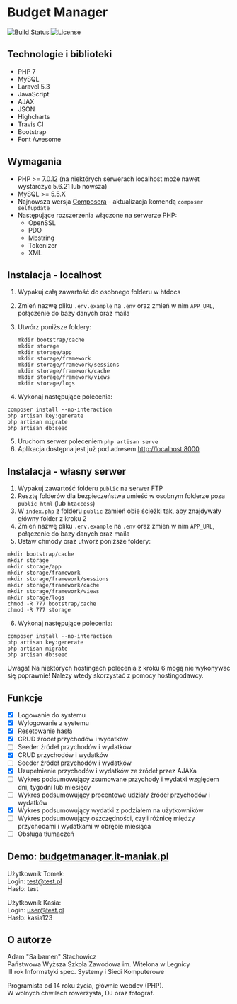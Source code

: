 # Budget Manager

[![Build Status](https://travis-ci.com/Saibamen/Budget-Manager.svg?token=aGxL6XsgiKL8Ss4SGZve&branch=master)](https://travis-ci.com/Saibamen/Budget-Manager)
[![License](https://poser.pugx.org/laravel/framework/license.svg)](https://packagist.org/packages/laravel/framework)

## Technologie i biblioteki

- PHP 7
- MySQL
- Laravel 5.3
- JavaScript
- AJAX
- JSON
- Highcharts
- Travis CI
- Bootstrap
- Font Awesome

## Wymagania

- PHP >= 7.0.12 (na niektórych serwerach localhost może nawet wystarczyć 5.6.21 lub nowsza)
- MySQL >= 5.5.X
- Najnowsza wersja [Composera](https://getcomposer.org/) - aktualizacja komendą `composer selfupdate`
- Następujące rozszerzenia włączone na serwerze PHP:
  - OpenSSL
  - PDO
  - Mbstring
  - Tokenizer
  - XML

## Instalacja - localhost

1. Wypakuj całą zawartość do osobnego folderu w htdocs
2. Zmień nazwę pliku `.env.example` na `.env` oraz zmień w nim `APP_URL`, połączenie do bazy danych oraz maila
3. Utwórz poniższe foldery:

   ```
   mkdir bootstrap/cache
   mkdir storage
   mkdir storage/app
   mkdir storage/framework
   mkdir storage/framework/sessions
   mkdir storage/framework/cache
   mkdir storage/framework/views
   mkdir storage/logs
   ```
4. Wykonaj następujące polecenia:

  ```
  composer install --no-interaction
  php artisan key:generate
  php artisan migrate
  php artisan db:seed
  ```
5. Uruchom serwer poleceniem `php artisan serve`
6. Aplikacja dostępna jest już pod adresem [http://localhost:8000](http://localhost:8000)

## Instalacja - własny serwer

1. Wypakuj zawartość folderu `public` na serwer FTP
2. Resztę folderów dla bezpieczeństwa umieść w osobnym folderze poza `public_html` (lub `htaccess`)
3. W `index.php` z folderu `public` zamień obie ścieżki tak, aby znajdywały główny folder z kroku 2
4. Zmień nazwę pliku `.env.example` na `.env` oraz zmień w nim `APP_URL`, połączenie do bazy danych oraz maila
5. Ustaw chmody oraz utwórz poniższe foldery:

  ```
  mkdir bootstrap/cache
  mkdir storage
  mkdir storage/app
  mkdir storage/framework
  mkdir storage/framework/sessions
  mkdir storage/framework/cache
  mkdir storage/framework/views
  mkdir storage/logs
  chmod -R 777 bootstrap/cache
  chmod -R 777 storage
  ```
6. Wykonaj następujące polecenia:

  ```
  composer install --no-interaction
  php artisan key:generate
  php artisan migrate
  php artisan db:seed
  ```
Uwaga! Na niektórych hostingach polecenia z kroku 6 mogą nie wykonywać się poprawnie! Należy wtedy skorzystać z pomocy hostingodawcy.

## Funkcje

- [x] Logowanie do systemu
- [x] Wylogowanie z systemu
- [x] Resetowanie hasła
- [x] CRUD źródeł przychodów i wydatków
- [ ] Seeder źródeł przychodów i wydatków
- [x] CRUD przychodów i wydatków
- [ ] Seeder źródeł przychodów i wydatków
- [x] Uzupełnienie przychodów i wydatków ze źródeł przez AJAXa
- [ ] Wykres podsumowujący zsumowane przychody i wydatki względem dni, tygodni lub miesięcy
- [ ] Wykres podsumowujący procentowe udziały źródeł przychodów i wydatków
- [x] Wykres podsumowujący wydatki z podziałem na użytkowników
- [ ] Wykres podsumowujący oszczędności, czyli różnicę między przychodami i wydatkami w obrębie miesiąca
- [ ] Obsługa tłumaczeń

## Demo: [budgetmanager.it-maniak.pl](http://budgetmanager.it-maniak.pl/)

Użytkownik Tomek:<br />
   Login: test@test.pl<br />
   Hasło: test

Użytkownik Kasia:<br />
   Login: user@test.pl<br />
   Hasło: kasia123

## O autorze

Adam "Saibamen" Stachowicz<br />
Państwowa Wyższa Szkoła Zawodowa im. Witelona w Legnicy<br />
III rok Informatyki spec. Systemy i Sieci Komputerowe

Programista od 14 roku życia, głównie webdev (PHP).<br />
W wolnych chwilach rowerzysta, DJ oraz fotograf.
